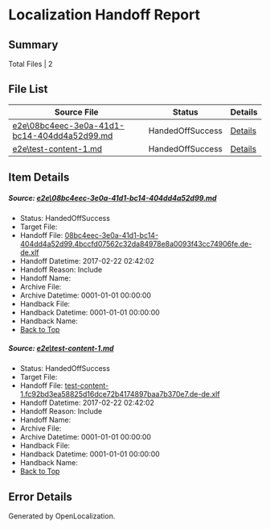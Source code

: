 # <a name='report-top'></a> Localization Handoff Report

## Summary
 Total Files | 2

## File List
 Source File | Status | Details 
 ----------- | ------ | ------- 
 [e2e\08bc4eec-3e0a-41d1-bc14-404dd4a52d99.md](https://github.com/OpenLocalizationTestOrg/ol-test4/blob/42eaef7d852785e6b8142c29aa747827209c438a/e2e/08bc4eec-3e0a-41d1-bc14-404dd4a52d99.md) | HandedOffSuccess | [Details](#ac5610e14e35343352c9459b3e335b10c5a316371)
 [e2e\test-content-1.md](https://github.com/OpenLocalizationTestOrg/ol-test4/blob/5fb79f71a75bb7c3733388890d073c90cd0c1445/e2e/test-content-1.md) | HandedOffSuccess | [Details](#2b811829691fe6eac542be13b5cbc1a7536e02e92)

## Item Details
##### <a name='ac5610e14e35343352c9459b3e335b10c5a316371'></a> Source: [e2e\08bc4eec-3e0a-41d1-bc14-404dd4a52d99.md](https://github.com/OpenLocalizationTestOrg/ol-test4/blob/42eaef7d852785e6b8142c29aa747827209c438a/e2e/08bc4eec-3e0a-41d1-bc14-404dd4a52d99.md)
* Status: HandedOffSuccess
* Target File: 
* Handoff File: [08bc4eec-3e0a-41d1-bc14-404dd4a52d99.4bccfd07562c32da84978e8a0093f43cc74906fe.de-de.xlf](https://github.com/OpenLocalizationTestOrg/ol-test4-handoff/blob/ed169758d6af05df61a7c415aa493167177ec64c/ol-handoff/OpenLocalizationTestOrg/ol-test4-dede/xinjiang/ht/08bc4eec-3e0a-41d1-bc14-404dd4a52d99.4bccfd07562c32da84978e8a0093f43cc74906fe.de-de.xlf)
* Handoff Datetime: 2017-02-22 02:42:02
* Handoff Reason: Include
* Handoff Name: 
* Archive File: 
* Archive Datetime: 0001-01-01 00:00:00
* Handback File: 
* Handback Datetime: 0001-01-01 00:00:00
* Handback Name: 
* [Back to Top](#report-top)

##### <a name='2b811829691fe6eac542be13b5cbc1a7536e02e92'></a> Source: [e2e\test-content-1.md](https://github.com/OpenLocalizationTestOrg/ol-test4/blob/5fb79f71a75bb7c3733388890d073c90cd0c1445/e2e/test-content-1.md)
* Status: HandedOffSuccess
* Target File: 
* Handoff File: [test-content-1.fc92bd3ea58825d16dce72b4174897baa7b370e7.de-de.xlf](https://github.com/OpenLocalizationTestOrg/ol-test4-handoff/blob/ed169758d6af05df61a7c415aa493167177ec64c/ol-handoff/OpenLocalizationTestOrg/ol-test4-dede/xinjiang/ht/test-content-1.fc92bd3ea58825d16dce72b4174897baa7b370e7.de-de.xlf)
* Handoff Datetime: 2017-02-22 02:42:02
* Handoff Reason: Include
* Handoff Name: 
* Archive File: 
* Archive Datetime: 0001-01-01 00:00:00
* Handback File: 
* Handback Datetime: 0001-01-01 00:00:00
* Handback Name: 
* [Back to Top](#report-top)


## Error Details

Generated by OpenLocalization.
